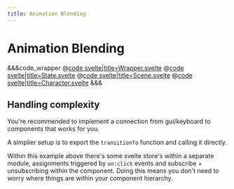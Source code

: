 ```yaml
---
title: Animation Blending
---
```


<script lang="ts">
import Wrapper from '$examples/animation/blending/Wrapper.svelte'
</script>

# Animation Blending

<ExampleWrapper>
	<Wrapper />
</ExampleWrapper>

&&&code_wrapper
@[code svelte|title=Wrapper.svelte](../../examples/animation/blending/Wrapper.svelte)
@[code svelte|title=State.svelte](../../examples/animation/blending/State.svelte)
@[code svelte|title=Scene.svelte](../../examples/animation/blending/Scene.svelte)
@[code svelte|title=Character.svelte](../../examples/animation/blending/Character.svelte)
&&&

## Handling complexity

You're recommended to implement a connection from gui/keyboard to components that works for you.

A simplier setup is to export the `transitionTo` function and calling it directly.

Within this example above there's some svelte store's within a separate module, assignments triggered by `on:click` events and subscribe + unsubscribing within the component. Doing this means you don't need to worry where things are within your component hierarchy.
